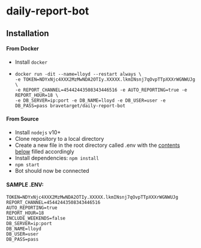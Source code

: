 # daily-report-bot

## Installation

#### From Docker
- Install `docker`
- ```
  docker run -dit --name=lloyd --restart always \
  -e TOKEN=NDYxNjc4XXX2MzMwNDA2OTIy.XXXXX.lkmINsnj7qOvpTTpXXXrWGNWUJg \
  -e REPORT_CHANNEL=45442443508343446516 -e AUTO_REPORTING=true -e REPORT_HOUR=18 \
  -e DB_SERVER=ip:port -e DB_NAME=lloyd -e DB_USER=user -e DB_PASS=pass bravetarget/daily-report-bot
  ```

#### From Source
- Install `nodejs` v10+
- Clone repository to a local directory
- Create a new file in the root directory called .env with the [contents below](#sample-env) filled accordingly
- Install dependencies: `npm install`
- `npm start`
- Bot should now be connected


#### SAMPLE .ENV:
```
TOKEN=NDYxNjc4XXX2MzMwNDA2OTIy.XXXXX.lkmINsnj7qOvpTTpXXXrWGNWUJg
REPORT_CHANNEL=45442443508343446516
AUTO_REPORTING=true
REPORT_HOUR=18
INCLUDE_WEEKENDS=false
DB_SERVER=ip:port
DB_NAME=lloyd
DB_USER=user
DB_PASS=pass
```
